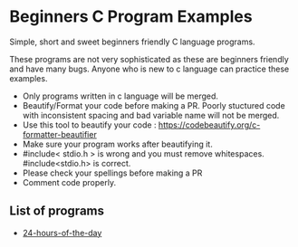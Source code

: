 # Beginners C Program Examples

Simple, short and sweet beginners friendly C language programs.

These programs are not very sophisticated as these are beginners friendly and have many bugs. Anyone who is new to c language can practice these examples.

- Only programs written in c language will be merged.
- Beautify/Format your code before making a PR. Poorly stuctured code with inconsistent spacing and bad variable name will not be merged.
- Use this tool to beautify your code : https://codebeautify.org/c-formatter-beautifier
- Make sure your program works after beautifying it.
- #include< stdio.h > is wrong and you must remove whitespaces. #include<stdio.h> is correct.
- Please check your spellings before making a PR
- Comment code properly.


## List of programs

- [24-hours-of-the-day](docs/24-hours-of-the-day.md)


